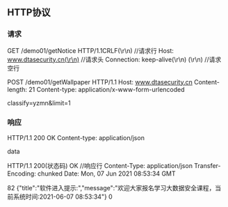 ## HTTP协议

### 请求
GET /demo01/getNotice HTTP/1.1CRLF(\r\n)  //请求行
Host: www.dtasecurity.cn(\r\n)       //请求头
Connection: keep-alive(\r\n)
(\r\n)                                //请求空行




POST /demo01/getWallpaper HTTP/1.1
Host: www.dtasecurity.cn
Content-length: 21
Content-type: application/x-www-form-urlencoded

classify=yzmn&limit=1

### 响应
HTTP/1.1 200 OK
Content-type: application/json

data

HTTP/1.1 200(状态码) OK         //响应行
Content-Type: application/json
Transfer-Encoding: chunked
Date: Mon, 07 Jun 2021 08:53:34 GMT

82
{"title":"软件进入提示:","message":"欢迎大家报名学习大数据安全课程，当前系统时间:2021-06-07 08:53:34"}
0
